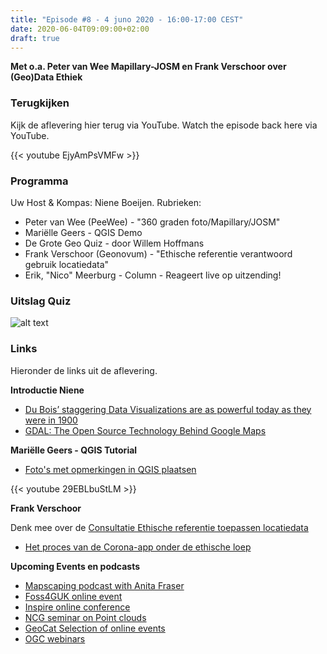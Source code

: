 ```yaml
---
title: "Episode #8 - 4 juno 2020 - 16:00-17:00 CEST"
date: 2020-06-04T09:09:00+02:00
draft: true
---
```


__Met o.a. Peter van Wee Mapillary-JOSM en Frank Verschoor over (Geo)Data Ethiek__   

### Terugkijken
Kijk de aflevering hier terug via YouTube. Watch the episode back here via YouTube.

{{< youtube EjyAmPsVMFw >}}


### Programma

Uw Host & Kompas: Niene Boeijen. Rubrieken:

* Peter van Wee (PeeWee) - "360 graden foto/Mapillary/JOSM"
* Mariëlle Geers - QGIS Demo
* De Grote Geo Quiz - door Willem Hoffmans
* Frank Verschoor (Geonovum) - "Ethische referentie verantwoord gebruik locatiedata" 
* Erik, "Nico" Meerburg - Column - Reageert live op uitzending!

### Uitslag Quiz

![alt text](/images/episode-0008/uitslag-quiz.png "Uitslag van De Grote Geo Quiz")

### Links

Hieronder de links uit de aflevering.


**Introductie Niene** 

* [Du Bois’ staggering Data Visualizations are as powerful today as they were in 1900](https://medium.com/nightingale/w-e-b-du-bois-staggering-data-visualizations-are-as-powerful-today-as-they-were-in-1900-64752c472ae4)
* [GDAL: The Open Source Technology Behind Google Maps](https://thenewstack.io/gdal-the-open-source-technology-behind-google-maps/)

**Mariëlle Geers - QGIS Tutorial**

* [Foto's met opmerkingen in QGIS plaatsen](https://youtu.be/29EBLbuStLM)

{{< youtube 29EBLbuStLM >}}

**Frank Verschoor**

Denk mee over de [Consultatie Ethische referentie toepassen locatiedata](https://www.geonovum.nl/over-geonovum/actueel/consultatie-ethische-referentie-toepassen-locatiedata)

* [Het proces van de Corona-app onder de ethische loep](https://thegreenland.eu/2020/05/het-proces-van-de-corona-app-onder-de-ethische-loep/)


**Upcoming Events en podcasts**

* [Mapscaping podcast with Anita Fraser](https://mapscaping.com/blogs/the-mapscaping-podcast/geospatial-python)
* [Foss4GUK online event](https://uk.osgeo.org/foss4gukonline2020/)
* [Inspire online conference](https://inspire.ec.europa.eu/conference2020/virtualprog)
* [NCG seminar on Point clouds](https://www.itc.nl/events/2020/6/606860/ncg-seminar-on-point-clouds-online-in-three-blocks-block-2)
* [GeoCat Selection of online events](https://www.geocat.net/selection-of-online-events/)
* [OGC webinars](https://www.ogc.org/webinars)
